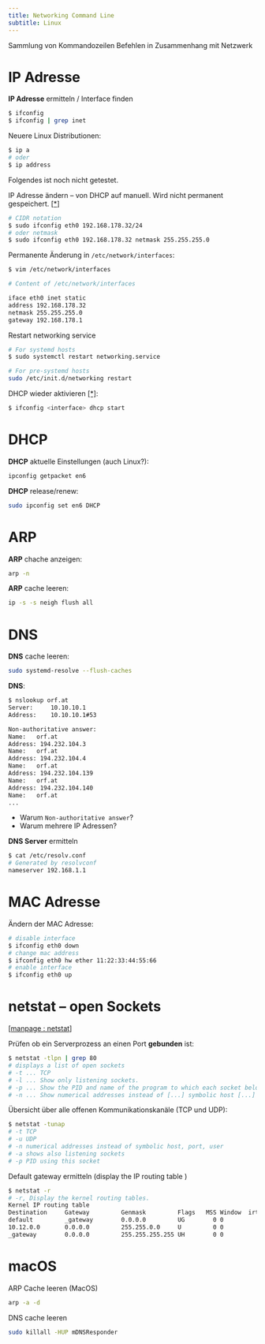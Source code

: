 ```yaml
---
title: Networking Command Line
subtitle: Linux
---
```


Sammlung von Kommandozeilen Befehlen in Zusammenhang mit Netzwerk


# IP Adresse

**IP Adresse** ermitteln / Interface finden

```bash
$ ifconfig
$ ifconfig | grep inet
```

Neuere Linux Distributionen:

```bash
$ ip a
# oder
$ ip address
```

Folgendes ist noch nicht getestet.

IP Adresse ändern – von DHCP auf manuell. Wird nicht permanent gespeichert. [[*](https://devconnected.com/how-to-change-ip-address-on-linux/#Change_IP_Address_using_ifconfig)]

```bash
# CIDR notation
$ sudo ifconfig eth0 192.168.178.32/24
# oder netmask
$ sudo ifconfig eth0 192.168.178.32 netmask 255.255.255.0
```

Permanente Änderung in `/etc/network/interfaces`:

```bash
$ vim /etc/network/interfaces

# Content of /etc/network/interfaces

iface eth0 inet static
address 192.168.178.32
netmask 255.255.255.0
gateway 192.168.178.1
```

Restart networking service

```bash
# For systemd hosts
$ sudo systemctl restart networking.service

# For pre-systemd hosts
sudo /etc/init.d/networking restart
```

DHCP wieder aktivieren [[*]](https://docs.oracle.com/cd/E19683-01/806-4075/dhcp-overview-21/index.html):

```bash
$ ifconfig <interface> dhcp start
```





# DHCP

**DHCP** aktuelle Einstellungen (auch Linux?):

```bash
ipconfig getpacket en6
```

**DHCP** release/renew:

```bash
sudo ipconfig set en6 DHCP
```



# ARP

**ARP** chache anzeigen:

```bash
arp -n
```

**ARP** cache leeren:

```bash
ip -s -s neigh flush all
```



# DNS

**DNS** cache leeren:

```bash
sudo systemd-resolve --flush-caches
```

**DNS**:

```bash
$ nslookup orf.at
Server:		10.10.10.1
Address:	10.10.10.1#53

Non-authoritative answer:
Name:	orf.at
Address: 194.232.104.3
Name:	orf.at
Address: 194.232.104.4
Name:	orf.at
Address: 194.232.104.139
Name:	orf.at
Address: 194.232.104.140
Name:	orf.at
...
```

- Warum `Non-authoritative answer`?
- Warum mehrere IP Adressen?

**DNS Server** ermitteln

```bash
$ cat /etc/resolv.conf 
# Generated by resolvconf 
nameserver 192.168.1.1 
```



# MAC Adresse

Ändern der MAC Adresse:

```bash
# disable interface
$ ifconfig eth0 down
# change mac address
$ ifconfig eth0 hw ether 11:22:33:44:55:66
# enable interface
$ ifconfig eth0 up
```



# netstat – open Sockets

[[manpage : netstat](https://linux.die.net/man/8/netstat)]

Prüfen ob ein Serverprozess an einen Port **gebunden** ist:

```bash
$ netstat -tlpn | grep 80
# displays a list of open sockets
# -t ... TCP
# -l ... Show only listening sockets. 
# -p ... Show the PID and name of the program to which each socket belongs.
# -n ... Show numerical addresses instead of [...] symbolic host [...]
```

Übersicht über alle offenen Kommunikationskanäle (TCP und UDP):

```bash
$ netstat -tunap
# -t TCP
# -u UDP
# -n numerical addresses instead of symbolic host, port, user
# -a shows also listening sockets
# -p PID using this socket
```

Default gateway ermitteln (display the IP routing table )

```bash
$ netstat -r
# -r, Display the kernel routing tables.
Kernel IP routing table
Destination     Gateway         Genmask         Flags   MSS Window  irtt Iface
default         _gateway        0.0.0.0         UG        0 0          0 enp0s3
10.12.0.0       0.0.0.0         255.255.0.0     U         0 0          0 enp0s3
_gateway        0.0.0.0         255.255.255.255 UH        0 0          0 enp0s3
```



# macOS

ARP Cache leeren (MacOS)

```bash
arp -a -d
```

DNS cache leeren

```bash
sudo killall -HUP mDNSResponder
```

